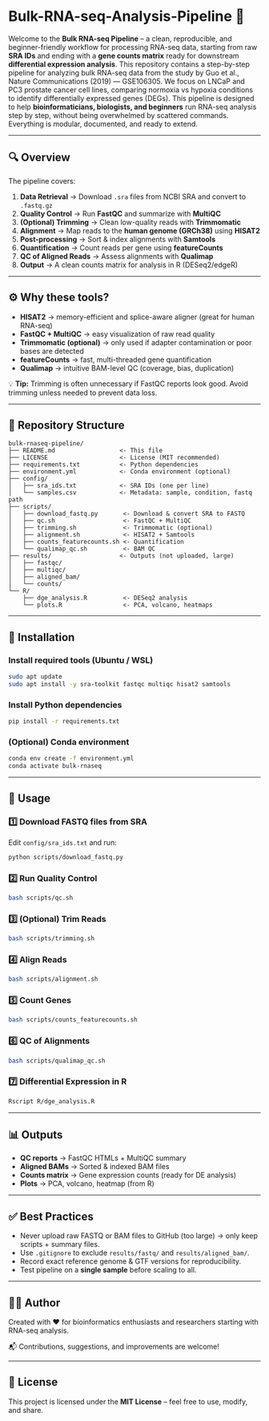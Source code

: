 # Bulk-RNA-seq-Analysis-Pipeline 🧬
Welcome to the **Bulk RNA-seq Pipeline** – a clean, reproducible, and beginner-friendly workflow for processing RNA-seq data, starting from raw **SRA IDs** and ending with a **gene counts matrix** ready for downstream **differential expression analysis**.
This repository contains a step-by-step pipeline for analyzing bulk RNA-seq data from the study by Guo et al., Nature Communications (2019) — GSE106305.
We focus on LNCaP and PC3 prostate cancer cell lines, comparing normoxia vs hypoxia conditions to identify differentially expressed genes (DEGs).
This pipeline is designed to help **bioinformaticians, biologists, and beginners** run RNA-seq analysis step by step, without being overwhelmed by scattered commands. Everything is modular, documented, and ready to extend.

---

## 🔍 Overview

The pipeline covers:

1. **Data Retrieval** → Download `.sra` files from NCBI SRA and convert to `.fastq.gz`
2. **Quality Control** → Run **FastQC** and summarize with **MultiQC**
3. **(Optional) Trimming** → Clean low-quality reads with **Trimmomatic**
4. **Alignment** → Map reads to the **human genome (GRCh38)** using **HISAT2**
5. **Post-processing** → Sort & index alignments with **Samtools**
6. **Quantification** → Count reads per gene using **featureCounts**
7. **QC of Aligned Reads** → Assess alignments with **Qualimap**
8. **Output** → A clean counts matrix for analysis in R (DESeq2/edgeR)

---

## ⚙️ Why these tools?

* **HISAT2** → memory-efficient and splice-aware aligner (great for human RNA-seq)
* **FastQC + MultiQC** → easy visualization of raw read quality
* **Trimmomatic (optional)** → only used if adapter contamination or poor bases are detected
* **featureCounts** → fast, multi-threaded gene quantification
* **Qualimap** → intuitive BAM-level QC (coverage, bias, duplication)

💡 **Tip:** Trimming is often unnecessary if FastQC reports look good. Avoid trimming unless needed to prevent data loss.

---

## 📂 Repository Structure

```
bulk-rnaseq-pipeline/
├── README.md                  <- This file
├── LICENSE                    <- License (MIT recommended)
├── requirements.txt           <- Python dependencies
├── environment.yml            <- Conda environment (optional)
├── config/
│   ├── sra_ids.txt            <- SRA IDs (one per line)
│   └── samples.csv            <- Metadata: sample, condition, fastq path
├── scripts/
│   ├── download_fastq.py       <- Download & convert SRA to FASTQ
│   ├── qc.sh                   <- FastQC + MultiQC
│   ├── trimming.sh             <- Trimmomatic (optional)
│   ├── alignment.sh            <- HISAT2 + Samtools
│   ├── counts_featurecounts.sh <- Quantification
│   └── qualimap_qc.sh          <- BAM QC
├── results/                   <- Outputs (not uploaded, large)
│   ├── fastqc/
│   ├── multiqc/
│   ├── aligned_bam/
│   └── counts/
└── R/
    ├── dge_analysis.R          <- DESeq2 analysis
    └── plots.R                 <- PCA, volcano, heatmaps
```

---

## 🔧 Installation

### Install required tools (Ubuntu / WSL)

```bash
sudo apt update
sudo apt install -y sra-toolkit fastqc multiqc hisat2 samtools
```

### Install Python dependencies

```bash
pip install -r requirements.txt
```

### (Optional) Conda environment

```bash
conda env create -f environment.yml
conda activate bulk-rnaseq
```

---

## 🚀 Usage

### 1️⃣ Download FASTQ files from SRA

Edit `config/sra_ids.txt` and run:

```bash
python scripts/download_fastq.py
```

### 2️⃣ Run Quality Control

```bash
bash scripts/qc.sh
```

### 3️⃣ (Optional) Trim Reads

```bash
bash scripts/trimming.sh
```

### 4️⃣ Align Reads

```bash
bash scripts/alignment.sh
```

### 5️⃣ Count Genes

```bash
bash scripts/counts_featurecounts.sh
```

### 6️⃣ QC of Alignments

```bash
bash scripts/qualimap_qc.sh
```

### 7️⃣ Differential Expression in R

```bash
Rscript R/dge_analysis.R
```

---

## 📊 Outputs

* **QC reports** → FastQC HTMLs + MultiQC summary
* **Aligned BAMs** → Sorted & indexed BAM files
* **Counts matrix** → Gene expression counts (ready for DE analysis)
* **Plots** → PCA, volcano, heatmap (from R)

---

## ✅ Best Practices

* Never upload raw FASTQ or BAM files to GitHub (too large) → only keep scripts + summary files.
* Use `.gitignore` to exclude `results/fastq/` and `results/aligned_bam/`.
* Record exact reference genome & GTF versions for reproducibility.
* Test pipeline on a **single sample** before scaling to all.

---

## 👩‍💻 Author

Created with ❤️ for bioinformatics enthusiasts and researchers starting with RNA-seq analysis.

📬 Contributions, suggestions, and improvements are welcome!

---

## 📜 License

This project is licensed under the **MIT License** – feel free to use, modify, and share.
